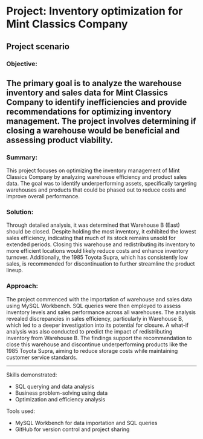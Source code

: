 # Project: Inventory optimization for Mint Classics Company

## Project scenario

### Objective: 
The primary goal is to analyze the warehouse inventory and sales data for Mint Classics Company to identify inefficiencies and provide recommendations for optimizing inventory management. The project involves determining if closing a warehouse would be beneficial and assessing product viability.
-----------------------------------------------------------------------------------------------------

### Summary:
This project focuses on optimizing the inventory management of Mint Classics Company by analyzing warehouse efficiency and product sales data. The goal was to identify underperforming assets, specifically targeting warehouses and products that could be phased out to reduce costs and improve overall performance.

### Solution:
Through detailed analysis, it was determined that Warehouse B (East) should be closed. Despite holding the most inventory, it exhibited the lowest sales efficiency, indicating that much of its stock remains unsold for extended periods. Closing this warehouse and redistributing its inventory to more efficient locations would likely reduce costs and enhance inventory turnover. Additionally, the 1985 Toyota Supra, which has consistently low sales, is recommended for discontinuation to further streamline the product lineup.

### Approach:
The project commenced with the importation of warehouse and sales data using MySQL Workbench. SQL queries were then employed to assess inventory levels and sales performance across all warehouses. The analysis revealed discrepancies in sales efficiency, particularly in Warehouse B, which led to a deeper investigation into its potential for closure. A what-if analysis was also conducted to predict the impact of redistributing inventory from Warehouse B. The findings support the recommendation to close this warehouse and discontinue underperforming products like the 1985 Toyota Supra, aiming to reduce storage costs while maintaining customer service standards.

-----------------------------------------------------------------------------------------------------

Skills demonstrated: 
- SQL querying and data analysis
- Business problem-solving using data
- Optimization and efficiency analysis

Tools used:
- MySQL Workbench for data importation and SQL queries
- GitHub for version control and project sharing